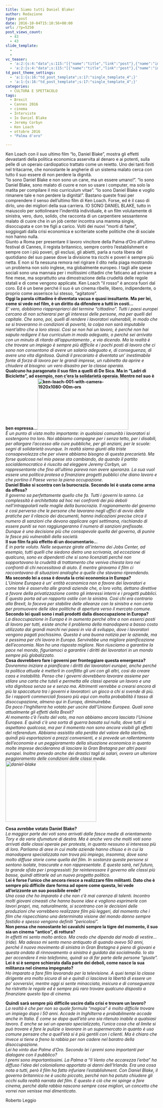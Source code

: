 ```yaml
---
title: Siamo tutti Daniel Blake!
author: Redazione
type: post
date: 2016-10-04T15:10:56+00:00
url: /?p=5250
post_views_count:
  - 43
  - 43
slide_template:
  - 
  - 
vc_teaser:
  - 'a:2:{s:4:"data";s:115:"[{"name":"title","link":"post"},{"name":"image","image":"featured","link":"none"},{"name":"text","mode":"excerpt"}]";s:7:"bgcolor";s:0:"";}'
  - 'a:2:{s:4:"data";s:115:"[{"name":"title","link":"post"},{"name":"image","image":"featured","link":"none"},{"name":"text","mode":"excerpt"}]";s:7:"bgcolor";s:0:"";}'
td_post_theme_settings:
  - 'a:1:{s:16:"td_post_template";s:17:"single_template_4";}'
  - 'a:1:{s:16:"td_post_template";s:17:"single_template_4";}'
categories:
  - CULTURA E SPETTACOLO
tags:
  - Brexit
  - Cannes 2016
  - cinema
  - Interviste
  - Io Daniel Blake
  - Jeremy Corbyn
  - Ken Loach
  - ottobre 2016
  - "Palma d'oro"

---
```

Ken Loach con il suo ultimo film “Io, Daniel Blake”, mostra gli effetti devastanti della politica economica asservita al denaro e ai potenti, sulla pelle di un operaio cardiopatico trattato come un reietto. Uno dei tanti finiti nel tritacarne, che nonostante le angherie di un sistema malato cerca con tutto il suo essere di non perdere la dignità.  
“Io sono Daniel Blake e non sono un cane, ma un essere umano!”. “Io sono Daniel Blake, sono malato di cuore e non so usare i computer, ma solo la matita per compilare il mio curriculum vitae”. “Io sono Daniel Blake e voglio rimanere tale e non perdere la dignità!”. Bastano queste frasi per comprendere il senso dell&#8217;ultimo film di Ken Loach. Forse, ed è il caso di dirlo, uno dei migliori della sua carriera. IO SONO DANIEL BLAKE, tutto in maiuscolo per sottolineare l&#8217;indentità individuale, è un film volutamente di sinistra, vero, duro, solido, che racconta di un carpentiere sessantenne malato di cuore che in un job center incontra una mamma single, disoccupata e con tre figli a carico. Volti dei nuovi “morti di fame”, soggiogati dalla crisi economica e scriteriate scelte politiche che di sociale non hanno nulla.  
Giunto a Roma per presentare il lavoro vincitore della Palma d&#8217;Oro all&#8217;ultimo festival di Cannes, il regista britannico, sempre contro l&#8217;establishment e sempre con i più poveri, gli esclusi, gli abietti, parla a ruota libera del quotidiano del suo paese dove la divisione tra ricchi e poveri è sempre più netta. E non si fa nessuna remora nel rigirare il dito nella piaga mostrando un problema non solo inglese, ma globalmente europeo. I tagli alle spese sociali sono una mannaia per i moltissimi cittadini che faticano ad arrivare a fine mese, ma soprattutto una dimostrazione della crudeltà delle regole statali e di come vengono applicate. Ken Loach “il rosso” è ancora fuori dal coro. Ed è un bene perché il suo è un cinema ribelle, libero, indipendente, o proprio come asserisce lui stesso, “agitatore”.  
**Oggi la parola cittadino è diventata vacua e quasi insultante. Ma per lei, come si vede nel film, è un diritto da difendere a tutti in costi&#8230;**  
_E&#8217; vero, dobbiamo riappropriarci del termine “cittadino”. Tutti i paesi europei cercano di non schierarsi per gli interessi delle persone, ma per quelli del capitale. Che sono, poi, quelli di rendere i lavoratori vulnerabili, in modo che se si troveranno in condizioni di povertà, la colpa non sarà imputabile nient&#8217;altro che a loro stessi. Così se non hai un lavoro, è perché non hai saputo redigere il tuo curriculum in modo adeguato, o perchè sei arrivato con un minuto di ritardo all’appuntamento , e via dicendo. Ma la realtà è che trovare un impiego è sempre più difficile e i pochi posti di lavoro che ci sono non consentono di avere un salario adeguato e, di conseguenza, di avere una vita dignitosa. Quindi il precariato è diventata un&#8217; inestimabile fonte di forza di lavoro per le grandi imprese, un rubinetto da aprire e chiudere al bisogno: un vero disastro per la classe operaia._  
**Qualcuno ha paragonato il suo film a quelli di De Sica. Ma in “Ladri di Biciclette”, ad esempio, non c’era la solidarietà operaia. Mentre nel suo è ben espressa…<img decoding="async" loading="lazy" class="size-medium wp-image-5253 alignleft" src="https://progressonline.it/wp-content/uploads/2016/10/ken-loach-001-with-camera-1920x1080-00m-ors-300x169.jpg" alt="ken-loach-001-with-camera-1920x1080-00m-ors" width="300" height="169" />**  
_È un punto di vista molto importante: in qualsiasi comunità i lavoratori si sostengono tra loro. Noi abbiamo campagne per i senza tetto, per i disabili, per allargare l’accesso alle cure pubbliche, per gli anziani, per le scuole: segni di solidarietà ovunque. In realtà siamo giunti alla triste consapevolezza che per vivere abbiamo bisogno di questa precarietà. Ma forse qualcosa nel mio paese sta cambiando, da quando il partito socialdemocratico è riuscito ad eleggere Jeremy Corbyn, un rappresentante che fino all’ultimo pareva non avere speranza. La sua vuol essere una politica protesa a finanziare progetti pubblici che diano lavoro e che portino il Paese verso la piena occupazione._  
**Daniel Blake si scontra con la burocrazia. Secondo lei è usata come arma da offesa?**  
_Il governo sa perfettamente quello che fa. Tutti i governi lo sanno. La complessità è architettata ad hoc nei confronti dei più deboli nell’intrappolarli nelle maglie della burocrazia. Il ragionamento del governo è così perverso che le persone che lavorano negli uffici di avvio delle pratiche per il rilascio dei documenti, hanno indicazioni precise circa il numero di sanzioni che devono applicare ogni settimana, rischiando di essere puniti se non raggiungeranno il numero di sanzioni prefissate. Dunque è una decisione più che consapevole quella del governo, di punire le fasce più vulnerabili della società._  
**Il suo film fa più effetto di un documentario..**.  
_È in parte voluto. Nelle sequenze girate all&#8217;interno dei Jobs Center, ad esempio, tutti quelli che siedono dietro una scrivania, ad eccezione di qualcuno, sono ex dipendenti che si sono licenziati perché non sopportavano la crudeltà di trattamento che veniva chiesta loro nei confronti di chi necessitava di aiuto. E mentre giravamo il film ci raccontavano di situazioni analoghe a quelle che stavamo riprendendo._  
**Ma secondo lei a cosa è dovuta la crisi economica in Europa?**  
_L&#8217;Unione Europea è un&#8217; entità economica non a favore dei lavoratori e come tale è asservita alle grandi aziende che, a loro volta, dettano direttive a favore della privatizzazione contro gli interessi interni e i progetti pubblici. E questo porta ad un rapporto ostile con la sinistra. Così chi era contrario alla Brexit, lo faceva per stabilire delle alleanze con la sinistra e non certo per promuovere delle idee politiche di apertura verso il mercato comune._  
**Secondo lei quali sono i mali prodotti dalla disoccupazione in Europa?**  
_La disoccupazione in Europa è in aumento perché oltre a non esserci posti di lavoro per tutti, esiste anche il problema della manodopera a basso costo utilizzata dai grandi marchi nei paesi in via di sviluppo, dove i lavoratori vengono pagati pochissimo. Questa è una buona notizia per le aziende, ma è pessima per chi lavora in Europa. Servirebbe una migliore pianificazione dell&#8217;economia. Non ho una risposta migliore. Non riusciamo a garantire la pace nel mondo, figuriamoci a garantire i diritti dei lavoratori in un mondo sempre più globalizzato._  
**Cosa dovrebbero fare i governi per fronteggiare questa emergenza?**  
_Dovremmo iniziare a pianificare i diritti dei lavoratori europei, anche perché la politica attuale è metterli in conflitto gli uni con gli altri, così da creare caos e instabilità. Penso che i governi dovrebbero lavorare assieme per stilare una carta che tuteli e permetta alle classi operaie un lavoro e una vita dignitosa senza se e senza ma. Altrimenti verrebbe a crearsi ancora di più la spaccatura tra i governi e lavoratori: un gioco a chi si svende di più. Se i rapporti commerciali fossero più equi con molta probabilità il tasso di disoccupazione, almeno qui in Europa, diminuirebbe._  
_Da poco l&#8217;Inghilterra ha votato per uscire dall&#8217;Unione Europea. Quali sono attualmente gli effetti della Brexit?_  
_Al momento c&#8217;è l&#8217;esito del voto, ma non abbiamo ancora lasciato l&#8217;Unione Europea. E quindi c&#8217;è una sorta di guerra basata sul nulla, dove tutti si aspettano qualcosa, ma per il momento non sono ancora visibili gli effetti del referendum. Abbiamo assistito alla perdita del valore della sterlina, quindi più esportazioni a prezzi convenienti, e si prevede un rallentamento dell&#8217;economia e un peggioramento della situazione economica in quanto molte imprese decideranno di lasciare la Gran Bretagna per altri paesi europei. Inoltre prevedo anche dei drastici tagli ai salari, ovvero un ulteriore peggioramento delle condizioni delle classi medie.<img decoding="async" loading="lazy" class="size-medium wp-image-5251 alignleft" src="https://progressonline.it/wp-content/uploads/2016/10/daniel-blake-300x200.jpg" alt="daniel-blake" width="300" height="200" />_

**Cosa avrebbe votato Daniel Blake?**  
_La maggior parte dei voti sono arrivati dalle fasce medie di orientamento Tory e da varie sfumature di destra. Ma è anche vero che molti voti sono arrivati dalle classi operaie per protesta, in quanto nessuno si interessa più di loro. Parliamo di aree in cui molte aziende hanno chiuso e in cui la manodopera specializzata non trova più impiego, insomma, dove sono molto diffuse storie come quella del film. In sostanza queste persone si sentono isolate, trascurate e non rappresentate. E questa sarà, nel futuro, la grande sfida per i progressisti: far reinteressare il governo alle classi più basse, quindi attirarle ad un nuovo progetto politico._  
**Lei è forse l&#8217;unico che ancora riesce a realizzare film militanti. Dato che è sempre più difficile dare forma ad opere come questa, lei vede all&#8217;orizzonte un suo possibile erede?**  
_Una cosa che ho imparato è che non c&#8217;è mai carenza di talenti. Incontro molti giovani cineasti che hanno buone idee e vogliono esprimerle con lavori propri, ma, naturalmente, si scontrano con le decisioni delle produzioni che vorrebbero realizzare film più leggeri, dal momento che i film che rispecchiano una determinata visione del mondo danno sempre fastidio e spesso vengono definiti “pericolosi”._  
**Non pensa che nonostante lei cavalchi sempre la tigre del momento, il suo sia un cinema “antico”, di rottura?**  
_In effetti mi sento molto antico. Ma credo che dipenda dal modo di vestire&#8230; (ride). Ma adesso mi sento meno antiquato di quando avevo 50 anni, perché il nuovo movimento di sinistra in Gran Bretagna è pieno di giovani e questa ondata di rinnovamento a sinistra è guidata dai socialmedia. Io sto per accendere il mio telefonino, quindi so di far parte delle persone “giuste”._  
**Lei è si è sempre schierato dalla parte dei deboli, come nasce la sua militanza nel cinema impegnato?**  
_Ho imparato a fare film lavorando per la televisione. A quei tempi la classe dirigente era molto sicura di sè e quindi ci lasciava la libertà di essere un po&#8217; sovversivi, mentre oggi si sente minacciata, insicura e di conseguenza ha ristretto le regole ed è sempre più raro trovare qualcuno disposto a finanziare questo tipo di cinema._

**Quindi sarà sempre più difficile uscire dalla crisi e trovare un lavoro?**  
_La realtà è che per non so quale formula “magica” è molto difficile trovare un impiego dopo i 50 anni. Accade in Inghilterra e probabilmente accade anche in Italia. É come se dopo quell&#8217;età uno sia ritenuto inabile a qualsiasi lavoro. E anche se sei un operaio specializzato, l&#8217;unica cosa che al limite si può trovare è fare le pulizie o lavorare in un supermercato in quanto è uso comune pensare che a quell&#8217;età si è più gentili con i clienti. Ma è chiaro che invece si tiene a freno la rabbia per non cadere nel baratro della disoccupazione._  
_Lei ha vinto due Palme d&#8217;Oro. Secondo lei i premi sono importanti per dialogare con il pubblico?_  
_I premi sono importantissimi. La Palma a “Il Vento che accarezza l&#8217;erba” ha diffuso l&#8217;idea del colonialismo apportato ai danni dell&#8217;Irlanda. Era una cosa nota a tutti, però il film ha fatto infuriare l&#8217;establishment. Con Daniel Blake, il governo britannico ne è uscito piccato, perché non ha potuto chiudere gli occhi sulla realtà narrata del film. E questo è ciò che mi spinge a fare cinema, perché dalla rabbia nascono sempre cose migliori, un concetto che vorrei non venisse mai dimenticato._

Roberto Leggio